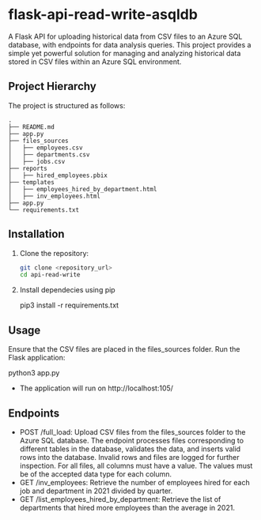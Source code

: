 # flask-api-read-write-asqldb

A Flask API for uploading historical data from CSV files to an Azure SQL database, with endpoints for data analysis queries. This project provides a simple yet powerful solution for managing and analyzing historical data stored in CSV files within an Azure SQL environment.

## Project Hierarchy

The project is structured as follows:
```
.
├── README.md
├── app.py
├── files_sources
│   ├── employees.csv
│   ├── departments.csv
│   ├── jobs.csv
├── reports
│   ├── hired_employees.pbix
├── templates
│   ├── employees_hired_by_department.html
│   ├── inv_employees.html
├── app.py
└── requirements.txt
```
  
## Installation

1. Clone the repository:

   ```bash
   git clone <repository_url>
   cd api-read-write
   
2. Install dependecies using pip
   
   pip3 install -r requirements.txt

## Usage

Ensure that the CSV files are placed in the files_sources folder.
Run the Flask application:

python3 app.py
* The application will run on http://localhost:105/

## Endpoints
* POST /full_load: Upload CSV files from the files_sources folder to the Azure SQL database. The endpoint processes files corresponding to different tables in the database, validates the data, and inserts valid rows into the database. Invalid rows and files are logged for further inspection. For all files, all columns must have a value. The values must be of the accepted data type for each column.
* GET /inv_employees: Retrieve the number of employees hired for each job and department in 2021 divided by quarter.
* GET /list_employees_hired_by_department: Retrieve the list of departments that hired more employees than the average in 2021.